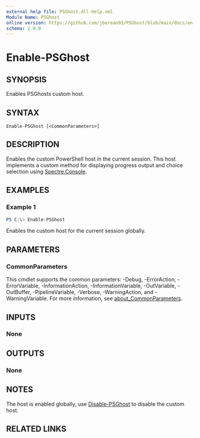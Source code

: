 ```yaml
---
external help file: PSGhost.dll-Help.xml
Module Name: PSGhost
online version: https://github.com/jborean93/PSGhost/blob/main/docs/en-US/Enable-PSGhost.md
schema: 2.0.0
---
```


# Enable-PSGhost

## SYNOPSIS
Enables PSGhosts custom host.

## SYNTAX

```
Enable-PSGhost [<CommonParameters>]
```

## DESCRIPTION
Enables the custom PowerShell host in the current session.
This host implements a custom method for displaying progress output and choice selection using [Spectre.Console](https://spectreconsole.net/).

## EXAMPLES

### Example 1
```powershell
PS C:\> Enable-PSGhost
```

Enables the custom host for the current session globally.

## PARAMETERS

### CommonParameters
This cmdlet supports the common parameters: -Debug, -ErrorAction, -ErrorVariable, -InformationAction, -InformationVariable, -OutVariable, -OutBuffer, -PipelineVariable, -Verbose, -WarningAction, and -WarningVariable. For more information, see [about_CommonParameters](http://go.microsoft.com/fwlink/?LinkID=113216).

## INPUTS

### None
## OUTPUTS

### None
## NOTES
The host is enabled globally, use [Disable-PSGhost](./Disable-PSGhost.md) to disable the custom host.

## RELATED LINKS
